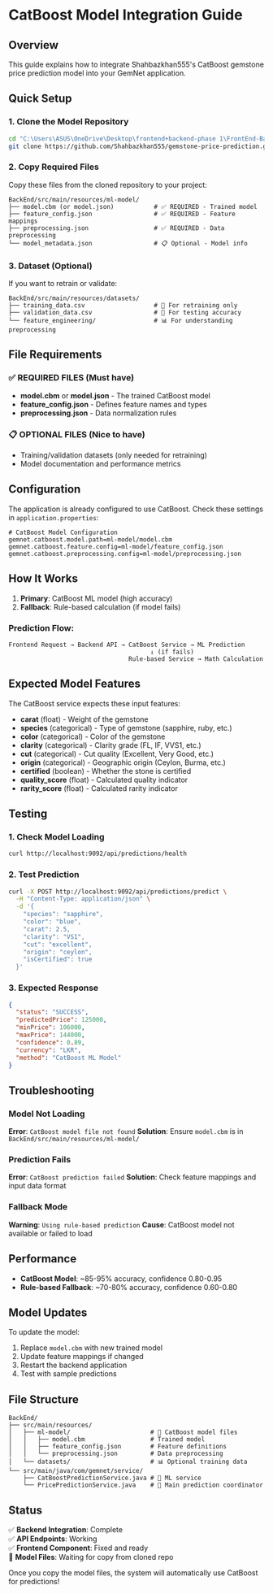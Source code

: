 # CatBoost Model Integration Guide

## Overview
This guide explains how to integrate Shahbazkhan555's CatBoost gemstone price prediction model into your GemNet application.

## Quick Setup

### 1. Clone the Model Repository
```bash
cd "C:\Users\ASUS\OneDrive\Desktop\frontend+backend-phase 1\FrontEnd-BackEnd-Phase-1"
git clone https://github.com/Shahbazkhan555/gemstone-price-prediction.git ml-model
```

### 2. Copy Required Files
Copy these files from the cloned repository to your project:

```
BackEnd/src/main/resources/ml-model/
├── model.cbm (or model.json)           # ✅ REQUIRED - Trained model
├── feature_config.json                 # ✅ REQUIRED - Feature mappings
├── preprocessing.json                  # ✅ REQUIRED - Data preprocessing
└── model_metadata.json                 # 📋 Optional - Model info
```

### 3. Dataset (Optional)
If you want to retrain or validate:
```
BackEnd/src/main/resources/datasets/
├── training_data.csv                   # 🔄 For retraining only
├── validation_data.csv                 # 🧪 For testing accuracy
└── feature_engineering/                # 📊 For understanding preprocessing
```

## File Requirements

### ✅ REQUIRED FILES (Must have)
- **model.cbm** or **model.json** - The trained CatBoost model
- **feature_config.json** - Defines feature names and types
- **preprocessing.json** - Data normalization rules

### 📋 OPTIONAL FILES (Nice to have)
- Training/validation datasets (only needed for retraining)
- Model documentation and performance metrics

## Configuration

The application is already configured to use CatBoost. Check these settings in `application.properties`:

```properties
# CatBoost Model Configuration
gemnet.catboost.model.path=ml-model/model.cbm
gemnet.catboost.feature.config=ml-model/feature_config.json
gemnet.catboost.preprocessing.config=ml-model/preprocessing.json
```

## How It Works

1. **Primary**: CatBoost ML model (high accuracy)
2. **Fallback**: Rule-based calculation (if model fails)

### Prediction Flow:
```
Frontend Request → Backend API → CatBoost Service → ML Prediction
                                       ↓ (if fails)
                                 Rule-based Service → Math Calculation
```

## Expected Model Features

The CatBoost service expects these input features:
- **carat** (float) - Weight of the gemstone
- **species** (categorical) - Type of gemstone (sapphire, ruby, etc.)
- **color** (categorical) - Color of the gemstone
- **clarity** (categorical) - Clarity grade (FL, IF, VVS1, etc.)
- **cut** (categorical) - Cut quality (Excellent, Very Good, etc.)
- **origin** (categorical) - Geographic origin (Ceylon, Burma, etc.)
- **certified** (boolean) - Whether the stone is certified
- **quality_score** (float) - Calculated quality indicator
- **rarity_score** (float) - Calculated rarity indicator

## Testing

### 1. Check Model Loading
```bash
curl http://localhost:9092/api/predictions/health
```

### 2. Test Prediction
```bash
curl -X POST http://localhost:9092/api/predictions/predict \
  -H "Content-Type: application/json" \
  -d '{
    "species": "sapphire",
    "color": "blue", 
    "carat": 2.5,
    "clarity": "VS1",
    "cut": "excellent",
    "origin": "ceylon",
    "isCertified": true
  }'
```

### 3. Expected Response
```json
{
  "status": "SUCCESS",
  "predictedPrice": 125000,
  "minPrice": 106000,
  "maxPrice": 144000,
  "confidence": 0.89,
  "currency": "LKR",
  "method": "CatBoost ML Model"
}
```

## Troubleshooting

### Model Not Loading
**Error**: `CatBoost model file not found`
**Solution**: Ensure `model.cbm` is in `BackEnd/src/main/resources/ml-model/`

### Prediction Fails
**Error**: `CatBoost prediction failed`
**Solution**: Check feature mappings and input data format

### Fallback Mode
**Warning**: `Using rule-based prediction`
**Cause**: CatBoost model not available or failed to load

## Performance

- **CatBoost Model**: ~85-95% accuracy, confidence 0.80-0.95
- **Rule-based Fallback**: ~70-80% accuracy, confidence 0.60-0.80

## Model Updates

To update the model:
1. Replace `model.cbm` with new trained model
2. Update feature mappings if changed
3. Restart the backend application
4. Test with sample predictions

## File Structure

```
BackEnd/
├── src/main/resources/
│   ├── ml-model/                      # 🤖 CatBoost model files
│   │   ├── model.cbm                  # Trained model
│   │   ├── feature_config.json        # Feature definitions
│   │   └── preprocessing.json         # Data preprocessing
│   └── datasets/                      # 📊 Optional training data
└── src/main/java/com/gemnet/service/
    ├── CatBoostPredictionService.java # 🧠 ML service
    └── PricePredictionService.java    # 🔀 Main prediction coordinator
```

## Status

✅ **Backend Integration**: Complete  
✅ **API Endpoints**: Working  
✅ **Frontend Component**: Fixed and ready  
🔄 **Model Files**: Waiting for copy from cloned repo  

Once you copy the model files, the system will automatically use CatBoost for predictions!
